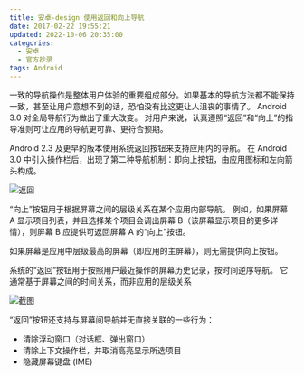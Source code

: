 ```yaml
---
title: 安卓-design 使用返回和向上导航
date: 2017-02-22 19:55:21
updated: 2022-10-06 20:35:00
categories:
  - 安卓
  - 官方抄录
tags: Android
---
```


一致的导航操作是整体用户体验的重要组成部分。如果基本的导航方法都不能保持一致，甚至让用户意想不到的话，恐怕没有比这更让人沮丧的事情了。 Android 3.0 对全局导航行为做出了重大改变。 对用户来说，认真遵照“返回”和“向上”的指导准则可让应用的导航更可靠、更符合预期。

Android 2.3 及更早的版本使用系统返回按钮来支持应用内的导航。 在 Android 3.0 中引入操作栏后，出现了第二种导航机制：即向上按钮，由应用图标和左向箭头构成。

![返回](/images/安卓-官方抄录/安卓-design-使用返回和向上导航/1662509-34a09d39121c6dbe.png)

“向上”按钮用于根据屏幕之间的层级关系在某个应用内部导航。 例如，如果屏幕 A 显示项目列表，并且选择某个项目会调出屏幕 B（该屏幕显示项目的更多详情），则屏幕 B 应提供可返回屏幕 A 的“向上”按钮。

如果屏幕是应用中层级最高的屏幕（即应用的主屏幕），则无需提供向上按钮。

系统的“返回”按钮用于按照用户最近操作的屏幕历史记录，按时间逆序导航。 它通常基于屏幕之间的时间关系，而非应用的层级关系

![截图](/images/安卓-官方抄录/安卓-design-使用返回和向上导航/1662509-4f906c1cc016572a.png)

<!-- more -->

“返回”按钮还支持与屏幕间导航并无直接关联的一些行为：

* 清除浮动窗口（对话框、弹出窗口）
* 清除上下文操作栏，并取消高亮显示所选项目
* 隐藏屏幕键盘 (IME)
